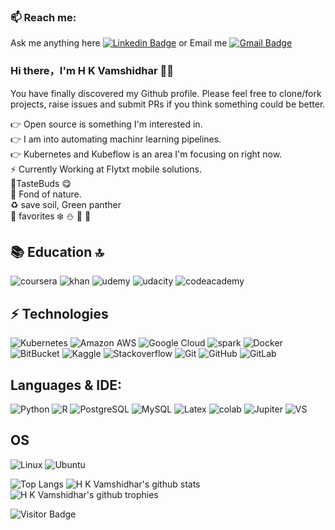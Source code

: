 ### 📫 Reach me: 
Ask me anything here [![Linkedin Badge](https://img.shields.io/badge/Vamshidhar-blue?style=flat-square&logo=Linkedin&logoColor=white&link=https://www.linkedin.com/in/vamshidhar-h-k-31a544168/)](https://www.linkedin.com/in/vamshidhar-h-k-31a544168/) 
or Email me [![Gmail Badge](https://img.shields.io/badge/-vamshitopi3.14@gmail.com-c14438?style=flat-square&logo=Gmail&logoColor=white&link=mailto:vamshitopi3.14@gmail.com)](mailto:vamshitopi3.14.com)



### Hi there，I'm H K Vamshidhar 🙋‍♂️
You have finally discovered my Github profile.
Please feel free to clone/fork projects, raise issues and submit PRs if you think something could be better. <br>

:point_right: Open source is something I'm interested in.                      
:point_right: I am into automating machinr learning pipelines.                        
:point_right: Kubernetes and Kubeflow is an area I'm focusing on right now.   
⚡ Currently Working at Flytxt mobile solutions.                                                   
:chocolate_bar:TasteBuds :yum:                                                                                            
:rainbow: Fond of nature.                                                        
:recycle: save soil, Green panther                                                                    
:star2: favorites :snowflake: :snowman: :foggy: :ocean:

## :books: Education :top:
![coursera](https://img.shields.io/badge/Coursera-0056D2?style=flat-square&logo=Coursera&logoColor=white)
![khan](https://img.shields.io/badge/Khan%20Academy-14BF96?style=flat-square&logo=Khan%20Academy&logoColor=white)
![udemy](https://img.shields.io/badge/Udemy-EC5252?style=flat-square&logo=Udemy&logoColor=white)
![udacity](https://img.shields.io/badge/Udacity-grey?style=flat-square&logo=udacity&logoColor=#5FCFEE)
![codeacademy](https://img.shields.io/badge/Codecademy-FFF0E5?style=flat-square&logo=codecademy&logoColor=303347)

## ⚡ Technologies
![Kubernetes](https://img.shields.io/badge/kubernetes-326ce5.svg?&style=flat-square&logo=kubernetes&logoColor=white)
![Amazon AWS](https://img.shields.io/badge/Amazon%20AWS-232F3E?style=flat-square&logo=amazon-aws)
![Google Cloud](https://img.shields.io/badge/Google%20Cloud-black?style=flat-square&logo=google-cloud)
![spark](https://img.shields.io/badge/Apache_Spark-FFFFFF?style=flat-square&logo=apachespark&logoColor=#E35A16)
![Docker](https://img.shields.io/badge/-Docker-black?style=flat-square&logo=docker)
![BitBucket](https://img.shields.io/badge/-BitBucket-darkblue?style=flat-square&logo=bitbucket)
![Kaggle](https://img.shields.io/badge/Kaggle-20BEFF?style=flat-square&logo=Kaggle&logoColor=white)
![Stackoverflow](https://img.shields.io/badge/Stack_Overflow-FE7A16?style=flat-square&logo=stack-overflow&logoColor=white)
![Git](https://img.shields.io/badge/-Git-black?style=flat-square&logo=git)
![GitHub](https://img.shields.io/badge/-GitHub-181717?style=flat-square&logo=github)
![GitLab](https://img.shields.io/badge/-GitLab-FCA121?style=flat-square&logo=gitlab)

## Languages & IDE:
![Python](https://img.shields.io/badge/-Python-black?style=flat-square&logo=Python)
![R](https://img.shields.io/badge/R-276DC3?style=flat-square&logo=r&logoColor=white)
![PostgreSQL](https://img.shields.io/badge/-PostgreSQL-336791?style=flat-square&logo=postgresql)
![MySQL](https://img.shields.io/badge/-MySQL-black?style=flat-square&logo=mysql)
![Latex](https://img.shields.io/badge/LaTeX-47A141?style=flat-square&logo=LaTeX&logoColor=white)
![colab](https://img.shields.io/badge/Colab-F9AB00?style=flat-square&logo=googlecolab&color=525252)
![Jupiter](https://img.shields.io/badge/Jupyter-F37626.svg?&style=flat-square&logo=Jupyter&logoColor=white)
![VS](https://img.shields.io/badge/Visual_Studio-5C2D91?style=flat-square&logo=visual%20studio&logoColor=white)

## OS
![Linux](https://img.shields.io/badge/Linux-FCC624?style=for-the-badge&logo=linux&logoColor=black)
![Ubuntu](https://img.shields.io/badge/Ubuntu-E95420?style=for-the-badge&logo=ubuntu&logoColor=white)


![Top Langs](https://github-readme-stats.vercel.app/api/top-langs/?username=Vamshi-dhar&hide=TeX&layout=compact)
![H K Vamshidhar's github stats](https://github-readme-stats.vercel.app/api?username=Vamshi-dhar&hide=["issues"]&show_icons=true)
![H K Vamshidhar's github trophies](https://github-profile-trophy.vercel.app/?username=Vamshi-dhar)


![Visitor Badge](https://visitor-badge.laobi.icu/badge?page_id=Vamshi-dhar)

                                                                                                                                   
